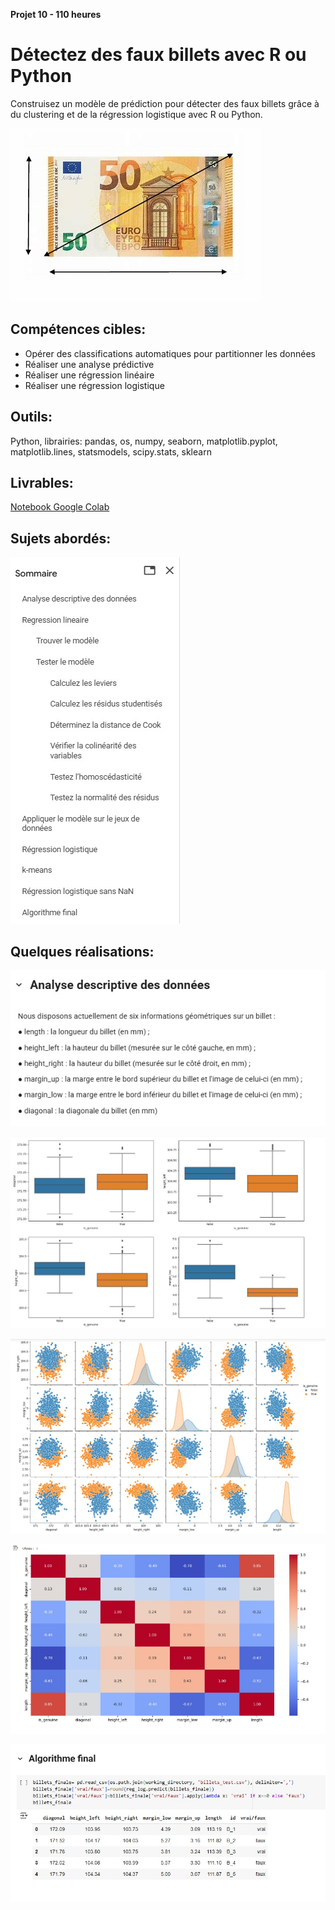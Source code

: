 **Projet 10 - 110 heures** 

# Détectez des faux billets avec R ou Python

Construisez un modèle de prédiction pour détecter des faux billets grâce à du clustering et de la régression logistique avec R ou Python. 

![2](https://github.com/piplagrivka/openclassrooms/blob/main/Projets/Projet10/images/2.jpg)

## Compétences cibles:

 - Opérer des classifications automatiques pour partitionner les données
 - Réaliser une analyse prédictive
 - Réaliser une régression linéaire
 - Réaliser une régression logistique

## Outils:

Python, librairies: pandas, os, numpy, seaborn, matplotlib.pyplot, matplotlib.lines, statsmodels, scipy.stats, sklearn

## Livrables:
[Notebook Google Colab](https://github.com/piplagrivka/openclassrooms/blob/main/Projets/Projet10/Gerasimova_Anna_P10_detectez_des_faux_billets_20_10_2023.ipynb)

## Sujets abordés:

![1](https://github.com/piplagrivka/openclassrooms/blob/main/Projets/Projet10/images/1.jpg)

## Quelques réalisations:

![3](https://github.com/piplagrivka/openclassrooms/blob/main/Projets/Projet10/images/3.jpg)

![4](https://github.com/piplagrivka/openclassrooms/blob/main/Projets/Projet10/images/4.jpg)

![5](https://github.com/piplagrivka/openclassrooms/blob/main/Projets/Projet10/images/5.jpg)

![6](https://github.com/piplagrivka/openclassrooms/blob/main/Projets/Projet10/images/6.jpg)

![7](https://github.com/piplagrivka/openclassrooms/blob/main/Projets/Projet10/images/7.jpg)

